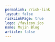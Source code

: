 ```yaml
---
permalink: /risk-link
layout: false
riskLinkPage: true
logo: /favicon.ico
name: Mujin Blog
article: false
---
```

